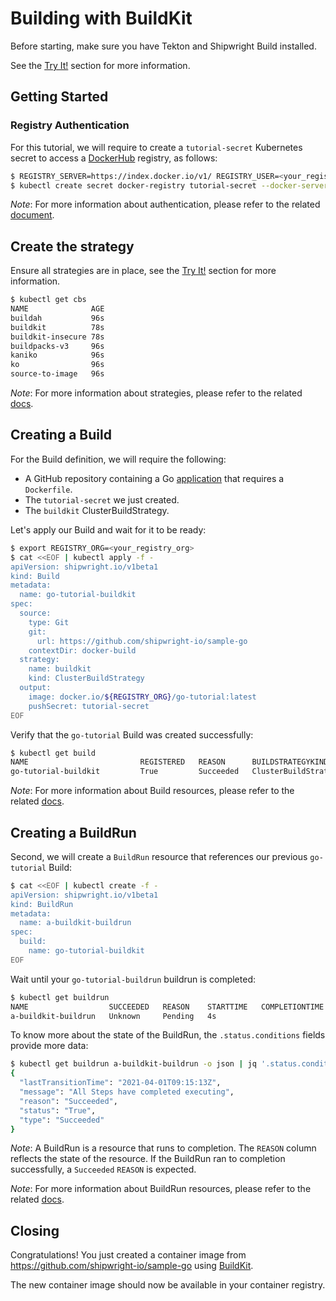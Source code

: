 <!--
Copyright The Shipwright Contributors

SPDX-License-Identifier: Apache-2.0
-->

# Building with BuildKit

Before starting, make sure you have Tekton and Shipwright Build installed.

See the [Try It!](../../README.md#try-it) section for more information.

## Getting Started

### Registry Authentication

For this tutorial, we will require to create a `tutorial-secret` Kubernetes secret to access a [DockerHub](https://hub.docker.com/) registry, as follows:

```sh
$ REGISTRY_SERVER=https://index.docker.io/v1/ REGISTRY_USER=<your_registry_user> REGISTRY_PASSWORD=<your_registry_password>
$ kubectl create secret docker-registry tutorial-secret --docker-server=$REGISTRY_SERVER --docker-username=$REGISTRY_USER --docker-password=$REGISTRY_PASSWORD  --docker-email=me@here.com
```

_Note_: For more information about authentication, please refer to the related [document](../development/authentication.md).

## Create the strategy

Ensure all strategies are in place, see the [Try It!](../../README.md#try-it) section for more information.

```sh
$ kubectl get cbs
NAME              AGE
buildah           96s
buildkit          78s
buildkit-insecure 78s
buildpacks-v3     96s
kaniko            96s
ko                96s
source-to-image   96s
```

_Note_: For more information about strategies, please refer to the related [docs](../buildstrategies.md).

## Creating a Build

For the Build definition, we will require the following:

- A GitHub repository containing a Go [application](https://github.com/shipwright-io/sample-go/tree/main/docker-build) that requires a `Dockerfile`.
- The `tutorial-secret` we just created.
- The `buildkit` ClusterBuildStrategy.

Let's apply our Build and wait for it to be ready:

```bash
$ export REGISTRY_ORG=<your_registry_org>
$ cat <<EOF | kubectl apply -f -
apiVersion: shipwright.io/v1beta1
kind: Build
metadata:
  name: go-tutorial-buildkit
spec:
  source:
    type: Git
    git:
      url: https://github.com/shipwright-io/sample-go
    contextDir: docker-build
  strategy:
    name: buildkit
    kind: ClusterBuildStrategy
  output:
    image: docker.io/${REGISTRY_ORG}/go-tutorial:latest
    pushSecret: tutorial-secret
EOF
```

Verify that the `go-tutorial` Build was created successfully:

```sh
$ kubectl get build
NAME                         REGISTERED   REASON      BUILDSTRATEGYKIND      BUILDSTRATEGYNAME   CREATIONTIME
go-tutorial-buildkit         True         Succeeded   ClusterBuildStrategy   buildkit            4s
```

_Note_: For more information about Build resources, please refer to the related [docs](../build.md).

## Creating a BuildRun

Second, we will create a `BuildRun` resource that references our previous `go-tutorial` Build:

```sh
$ cat <<EOF | kubectl create -f -
apiVersion: shipwright.io/v1beta1
kind: BuildRun
metadata:
  name: a-buildkit-buildrun
spec:
  build:
    name: go-tutorial-buildkit
EOF
```

Wait until your `go-tutorial-buildrun` buildrun is completed:

```sh
$ kubectl get buildrun
NAME                  SUCCEEDED   REASON    STARTTIME   COMPLETIONTIME
a-buildkit-buildrun   Unknown     Pending   4s
```

To know more about the state of the BuildRun, the `.status.conditions` fields provide more data:

```sh
$ kubectl get buildrun a-buildkit-buildrun -o json | jq '.status.conditions[]'
{
  "lastTransitionTime": "2021-04-01T09:15:13Z",
  "message": "All Steps have completed executing",
  "reason": "Succeeded",
  "status": "True",
  "type": "Succeeded"
}
```

_Note_: A BuildRun is a resource that runs to completion. The `REASON` column reflects the state of the resource. If the BuildRun ran to completion successfully,
a `Succeeded` `REASON` is expected.

_Note_: For more information about BuildRun resources, please refer to the related [docs](../buildrun.md).

## Closing

Congratulations! You just created a container image from https://github.com/shipwright-io/sample-go using [BuildKit](https://github.com/moby/buildkit).

The new container image should now be available in your container registry.
